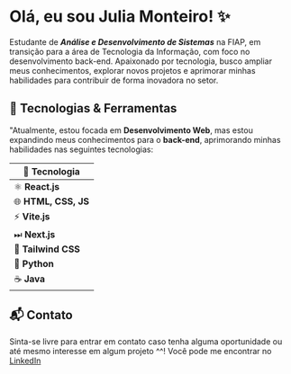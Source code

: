 # Olá, eu sou Julia Monteiro! ✨

Estudante de ***Análise e Desenvolvimento de Sistemas*** na FIAP, em transição para a área de Tecnologia da Informação, com foco no desenvolvimento back-end. Apaixonado por tecnologia, busco ampliar meus conhecimentos, explorar novos projetos e aprimorar minhas habilidades para contribuir de forma inovadora no setor. 

## 🚀 Tecnologias & Ferramentas

"Atualmente, estou focada em **Desenvolvimento Web**, mas estou expandindo meus conhecimentos para o **back-end**, aprimorando minhas habilidades nas seguintes tecnologias:

| 🚀 Tecnologia      |
|--------------------|
| ⚛ **React.js**    |
| 🌐 **HTML, CSS, JS** |
| ⚡ **Vite.js**     |
| ⏭ **Next.js**     |
| 🎨 **Tailwind CSS** |
| 🐍 **Python**      |
| ☕ **Java**      |
  
## 📬 Contato
Sinta-se livre para entrar em contato caso tenha alguma oportunidade ou até mesmo interesse em  algum projeto ^^!
Você pode me encontrar no [LinkedIn](https://www.linkedin.com/in/julia-monteir0/)

